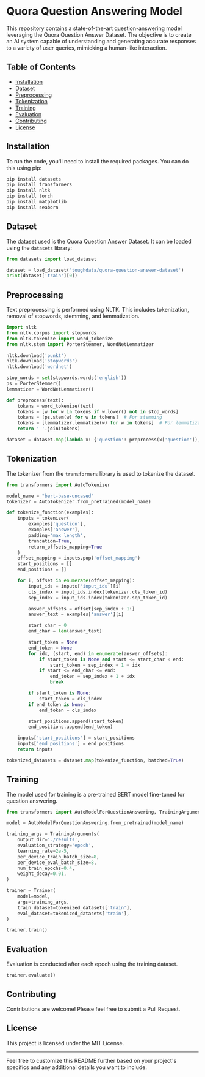 # Quora Question Answering Model

This repository contains a state-of-the-art question-answering model leveraging the Quora Question Answer Dataset. The objective is to create an AI system capable of understanding and generating accurate responses to a variety of user queries, mimicking a human-like interaction.

## Table of Contents
- [Installation](#installation)
- [Dataset](#dataset)
- [Preprocessing](#preprocessing)
- [Tokenization](#tokenization)
- [Training](#training)
- [Evaluation](#evaluation)
- [Contributing](#contributing)
- [License](#license)

## Installation

To run the code, you'll need to install the required packages. You can do this using pip:

```bash
pip install datasets
pip install transformers
pip install nltk
pip install torch
pip install matplotlib
pip install seaborn
```

## Dataset

The dataset used is the Quora Question Answer Dataset. It can be loaded using the `datasets` library:

```python
from datasets import load_dataset

dataset = load_dataset('toughdata/quora-question-answer-dataset')
print(dataset['train'][0])
```

## Preprocessing

Text preprocessing is performed using NLTK. This includes tokenization, removal of stopwords, stemming, and lemmatization.

```python
import nltk
from nltk.corpus import stopwords
from nltk.tokenize import word_tokenize
from nltk.stem import PorterStemmer, WordNetLemmatizer

nltk.download('punkt')
nltk.download('stopwords')
nltk.download('wordnet')

stop_words = set(stopwords.words('english'))
ps = PorterStemmer()
lemmatizer = WordNetLemmatizer()

def preprocess(text):
    tokens = word_tokenize(text)
    tokens = [w for w in tokens if w.lower() not in stop_words]
    tokens = [ps.stem(w) for w in tokens]  # For stemming
    tokens = [lemmatizer.lemmatize(w) for w in tokens]  # For lemmatization
    return ' '.join(tokens)

dataset = dataset.map(lambda x: {'question': preprocess(x['question']), 'answer': preprocess(x['answer'])})
```

## Tokenization

The tokenizer from the `transformers` library is used to tokenize the dataset. 

```python
from transformers import AutoTokenizer

model_name = "bert-base-uncased"
tokenizer = AutoTokenizer.from_pretrained(model_name)

def tokenize_function(examples):
    inputs = tokenizer(
        examples['question'],
        examples['answer'],
        padding='max_length',
        truncation=True,
        return_offsets_mapping=True
    )
    offset_mapping = inputs.pop('offset_mapping')
    start_positions = []
    end_positions = []

    for i, offset in enumerate(offset_mapping):
        input_ids = inputs['input_ids'][i]
        cls_index = input_ids.index(tokenizer.cls_token_id)
        sep_index = input_ids.index(tokenizer.sep_token_id)

        answer_offsets = offset[sep_index + 1:]
        answer_text = examples['answer'][i]

        start_char = 0
        end_char = len(answer_text)

        start_token = None
        end_token = None
        for idx, (start, end) in enumerate(answer_offsets):
            if start_token is None and start <= start_char < end:
                start_token = sep_index + 1 + idx
            if start <= end_char <= end:
                end_token = sep_index + 1 + idx
                break

        if start_token is None:
            start_token = cls_index
        if end_token is None:
            end_token = cls_index

        start_positions.append(start_token)
        end_positions.append(end_token)

    inputs['start_positions'] = start_positions
    inputs['end_positions'] = end_positions
    return inputs

tokenized_datasets = dataset.map(tokenize_function, batched=True)
```

## Training

The model used for training is a pre-trained BERT model fine-tuned for question answering.

```python
from transformers import AutoModelForQuestionAnswering, TrainingArguments, Trainer

model = AutoModelForQuestionAnswering.from_pretrained(model_name)

training_args = TrainingArguments(
    output_dir='./results',
    evaluation_strategy='epoch',
    learning_rate=2e-5,
    per_device_train_batch_size=8,
    per_device_eval_batch_size=8,
    num_train_epochs=0.4,
    weight_decay=0.01,
)

trainer = Trainer(
    model=model,
    args=training_args,
    train_dataset=tokenized_datasets['train'],
    eval_dataset=tokenized_datasets['train'],
)

trainer.train()
```

## Evaluation

Evaluation is conducted after each epoch using the training dataset.

```python
trainer.evaluate()
```

## Contributing

Contributions are welcome! Please feel free to submit a Pull Request.

## License

This project is licensed under the MIT License.

---

Feel free to customize this README further based on your project's specifics and any additional details you want to include.
